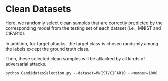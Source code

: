 # Clean Datasets

Here, we randomly select clean samples that are correctly predicted by the corresponding model from the testing set of each dataset (i.e., MNIST and CIFAR10).

In addition, for target attacks, the target class is chosen randomly among the labels except the ground truth class.

Then, these selected clean samples will be attacked by all kinds of adversarial attacks.


```
python CandidatesSelection.py --dataset=MNIST/CIFAR10 --number=1000
```
